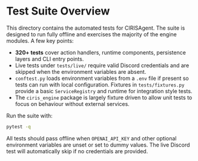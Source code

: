 # Test Suite Overview

This directory contains the automated tests for CIRISAgent. The suite is designed to run fully offline and exercises the majority of the engine modules. A few key points:

* **320+ tests** cover action handlers, runtime components, persistence layers and CLI entry points.
* Live tests under `tests/live/` require valid Discord credentials and are skipped when the environment variables are absent.
* `conftest.py` loads environment variables from a `.env` file if present so tests can run with local configuration. Fixtures in `tests/fixtures.py` provide a basic `ServiceRegistry` and runtime for integration style tests.
* The `ciris_engine` package is largely fixture driven to allow unit tests to focus on behaviour without external services.

Run the suite with:

```bash
pytest -q
```

All tests should pass offline when `OPENAI_API_KEY` and other optional environment variables are unset or set to dummy values. The live Discord test will automatically skip if no credentials are provided.
